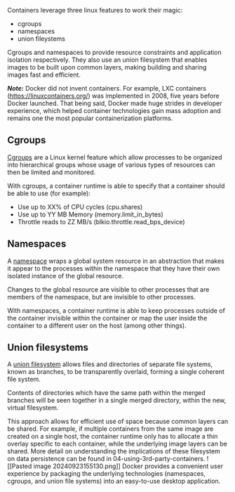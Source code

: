 Containers leverage three linux features to work their magic:

- cgroups
- namespaces
- union fileystems

Cgroups and namespaces to provide resource constraints and application isolation respectively. They also use an union filesystem that enables images to be built upon common layers, making building and sharing images fast and efficient.

**_Note:_** Docker did not invent containers. For example, LXC containers (https://linuxcontainers.org/) was implemented in 2008, five years before Docker launched. That being said, Docker made huge strides in developer experience, which helped container technologies gain mass adoption and remains one the most popular containerization platforms.

## Cgroups

[Cgroups](https://man7.org/linux/man-pages/man7/namespaces.7.html) are a Linux kernel feature which allow processes to be organized into hierarchical groups whose usage of various types of resources can then be limited and monitored.

With cgroups, a container runtime is able to specify that a container should be able to use (for example):

- Use up to XX% of CPU cycles (cpu.shares)
- Use up to YY MB Memory (memory.limit_in_bytes)
- Throttle reads to ZZ MB/s (blkio.throttle.read_bps_device)

## Namespaces

A [namespace](https://man7.org/linux/man-pages/man7/namespaces.7.html) wraps a global system resource in an abstraction that makes it appear to the processes within the namespace that they have their own isolated instance of the global resource.

Changes to the global resource are visible to other processes that are members of the namespace, but are invisible to other processes.

With namespaces, a container runtime is able to keep processes outside of the container invisible within the container or map the user inside the container to a different user on the host (among other things).

## Union filesystems

A [union filesystem](https://martinheinz.dev/blog/44) allows files and directories of separate file systems, known as branches, to be transparently overlaid, forming a single coherent file system.

Contents of directories which have the same path within the merged branches will be seen together in a single merged directory, within the new, virtual filesystem.

This approach allows for efficient use of space because common layers can be shared. For example, if multiple containers from the same image are created on a single host, the container runtime only has to allocate a thin overlay specific to each container, while the underlying image layers can be shared. More detail on understanding the implications of these filesystem on data persistence can be found in 04-using-3rd-party-containers.
![[Pasted image 20240923155130.png]]
Docker provides a convenient user experience by packaging the underlying technologies (namespaces, cgroups, and union file systems) into an easy-to-use desktop application.


